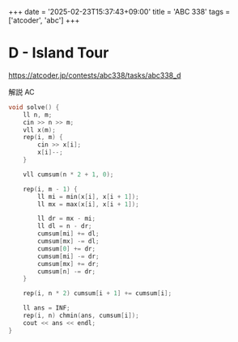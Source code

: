 +++
date = '2025-02-23T15:37:43+09:00'
title = 'ABC 338'
tags = ['atcoder', 'abc']
+++

# D - Island Tour

<https://atcoder.jp/contests/abc338/tasks/abc338_d>

解説 AC

```cpp
void solve() {
    ll n, m;
    cin >> n >> m;
    vll x(m);
    rep(i, m) {
        cin >> x[i];
        x[i]--;
    }

    vll cumsum(n * 2 + 1, 0);

    rep(i, m - 1) {
        ll mi = min(x[i], x[i + 1]);
        ll mx = max(x[i], x[i + 1]);

        ll dr = mx - mi;
        ll dl = n - dr;
        cumsum[mi] += dl;
        cumsum[mx] -= dl;
        cumsum[0] += dr;
        cumsum[mi] -= dr;
        cumsum[mx] += dr;
        cumsum[n] -= dr;
    }

    rep(i, n * 2) cumsum[i + 1] += cumsum[i];

    ll ans = INF;
    rep(i, n) chmin(ans, cumsum[i]);
    cout << ans << endl;
}
```
